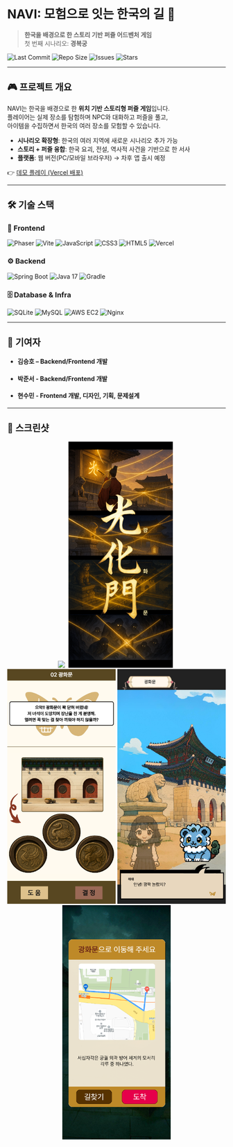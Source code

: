 # NAVI: 모험으로 잇는 한국의 길 🏯
> **한국을 배경으로 한 스토리 기반 퍼즐 어드벤처 게임**  
> 첫 번째 시나리오: **경복궁**

![Last Commit](https://img.shields.io/github/last-commit/Ho-01/NAVI_frontend?style=flat-square&label=Last%20Commit&color=000&labelColor=000&logo=git&logoColor=F05032)
![Repo Size](https://img.shields.io/github/repo-size/Ho-01/NAVI_frontend?style=flat-square&label=Repo%20Size&color=000&labelColor=000&logo=github&logoColor=FFFFFF)
![Issues](https://img.shields.io/github/issues/Ho-01/NAVI_frontend?style=flat-square&label=Issues&color=000&labelColor=000&logo=github&logoColor=FFFFFF)
![Stars](https://img.shields.io/github/stars/Ho-01/NAVI_frontend?style=flat-square&label=Stars&color=000&labelColor=000&logo=github&logoColor=FFD700)

---

## 🎮 프로젝트 개요
NAVI는 한국을 배경으로 한 **위치 기반 스토리형 퍼즐 게임**입니다.  
플레이어는 실제 장소를 탐험하며 NPC와 대화하고 퍼즐을 풀고,  
아이템을 수집하면서 한국의 여러 장소를 모험할 수 있습니다.  

- **시나리오 확장형**: 한국의 여러 지역에 새로운 시나리오 추가 가능
- **스토리 + 퍼즐 융합**: 한국 요괴, 전설, 역사적 사건을 기반으로 한 서사  
- **플랫폼**: 웹 버전(PC/모바일 브라우저) → 차후 앱 출시 예정  

👉 [데모 플레이 (Vercel 배포)](https://navi.vercel.app)  

---

## 🛠 기술 스택

### 🎨 Frontend
![Phaser](https://img.shields.io/badge/-Phaser-000?logo=phaser&logoColor=2E86C1&labelColor=000&style=flat-square)
![Vite](https://img.shields.io/badge/-Vite-000?logo=vite&logoColor=646CFF&labelColor=000&style=flat-square)
![JavaScript](https://img.shields.io/badge/-JavaScript-000?logo=javascript&logoColor=F7DF1E&labelColor=000&style=flat-square)
![CSS3](https://img.shields.io/badge/-CSS3-000?logo=css3&logoColor=1572B6&labelColor=000&style=flat-square)
![HTML5](https://img.shields.io/badge/-HTML5-000?logo=html5&logoColor=E34F26&labelColor=000&style=flat-square)
![Vercel](https://img.shields.io/badge/-Vercel-000?logo=vercel&logoColor=FFFFFF&labelColor=000&style=flat-square)

### ⚙️ Backend
![Spring Boot](https://img.shields.io/badge/-Spring%20Boot-000?logo=springboot&logoColor=6DB33F&labelColor=000&style=flat-square)
![Java 17](https://img.shields.io/badge/-Java%2017-000?logo=java&logoColor=007396&labelColor=000&style=flat-square)
![Gradle](https://img.shields.io/badge/-Gradle-000?logo=gradle&logoColor=02303A&labelColor=000&style=flat-square)

### 🗄 Database & Infra
![SQLite](https://img.shields.io/badge/-SQLite-000?logo=sqlite&logoColor=003B57&labelColor=000&style=flat-square)
![MySQL](https://img.shields.io/badge/-MySQL-000?logo=mysql&logoColor=4479A1&labelColor=000&style=flat-square)
![AWS EC2](https://img.shields.io/badge/-AWS%20EC2-000?logo=amazonaws&logoColor=FF9900&labelColor=000&style=flat-square)
![Nginx](https://img.shields.io/badge/-Nginx-000?logo=nginx&logoColor=009639&labelColor=000&style=flat-square)

---

## 👥 기여자

- #### 김승호 – Backend/Frontend 개발
- #### 박준서 - Backend/Frontend 개발
- #### 현수민 - Frontend 개발, 디자인, 기획, 문제설계

---

## 📸 스크린샷

<p align="center">
  <img src="./docs/scenario.png" width="250"/>
  <img src="./docs/cutscene.png" width="250"/>
  <img src="./docs/puzzle.png" width="250"/>
  <img src="./docs/dialog.png" width="250"/>
  <img src="./docs/move.png" width="250"/>
</p>
